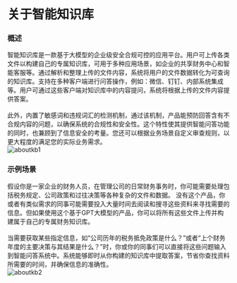 # 关于智能知识库

### 概述

智能知识库是一款基于大模型的企业级安全合规可控的应用平台。用户可上传各类文件以构建自己的专属知识库，可用于多种应用场景，如企业的共享财务中心和智能客服等。通过解析和整理上传的文件内容，系统将用户的文件数据转化为可查询的知识库。支持在多种客户端进行问答操作，例如：微信、钉钉、内部系统集成等。用户可通过这些客户端对知识库中的内容提问，系统将根据上传的文件内容提供答案。
<br/>
<br/>
此外，内置了敏感词和违规词汇的检测机制，通过该机制，产品能预防回答含有不合规内容的问题，以确保系统的合规性和安全性。这个特性使其提供智能问答功能的同时，也兼顾到了信息安全的考量。您还可以根据业务场景自定义审查规则，以更大程度的满足您的实际业务需求。
<br/>
![aboutkb1](https://docimages.blob.core.chinacloudapi.cn/images/Console/KB/aboutkb1.png)

### 示例场景

假设你是一家企业的财务人员，在管理公司的日常财务事务时，你可能需要处理包括税务规定、公司政策和过往决策等各种复杂的文件和数据。
没有这个产品，你或者有类似需求的同事可能需要投入大量时间去阅读和搜寻这些资料来寻找需要的信息。但如果使用这个基于GPT大模型的产品，你可以将所有这些文件上传并构建属于自己的专属财务知识库。
<br/>
<br/>
当需要获取某些指定信息，如“公司历年的税务抵免政策是什么？”或者“上个财务年度的主要决策与其结果是什么？”时，你或你的同事们可以直接将这些问题输入到智能问答系统中。系统能够即时从你构建的知识库中提取答案，节省你查找资料所需要的时间，并确保信息的准确性。
<br/>
![aboutkb2](https://docimages.blob.core.chinacloudapi.cn/images/Console/KB/aboutkb2.png)